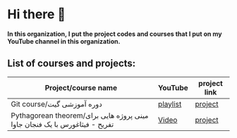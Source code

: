 # Hi there 👋
**In this organization, I put the project codes and courses that I put on my YouTube channel in this organization.**

## List of courses and projects:
Project/course name | YouTube | project link
--------------------|---------|-------------
Git course/دوره آموزشی گیت| [playlist](https://www.youtube.com/playlist?list=PLNjdjZpVESU47wGkPh2U-UoWc9382dNG2) | [project](https://github.com/sh-youtube/Git-course)
Pythagorean theorem/مینی پروژه هایی برای تفریح - فیثاغورس با یک فنجان جاوا| [Video](https://youtu.be/A9HJh3-Rd00) | [project](https://github.com/sh-youtube/Pythagorean-theorem)
